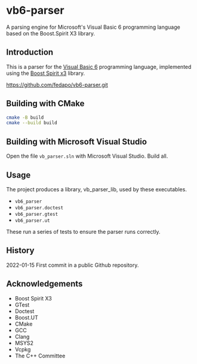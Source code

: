# vb6-parser

A parsing engine for Microsoft's Visual Basic 6 programming language based on the Boost.Spirit X3 library.

## Introduction

This is a parser for the [Visual Basic 6](https://en.wikipedia.org/wiki/Visual_Basic_(classic)) programming language, implemented using the [Boost Spirit x3](https://www.boost.org/doc/libs/develop/libs/spirit/doc/x3/html/index.html) library.

https://github.com/fedapo/vb6-parser.git

## Building with CMake

```sh
cmake -B build
cmake --build build
```

## Building with Microsoft Visual Studio

Open the file `vb_parser.sln` with Microsoft Visual Studio. Build all.

## Usage

The project produces a library, vb_parser_lib, used by these executables.

- `vb6_parser`
- `vb6_parser.doctest`
- `vb6_parser.gtest`
- `vb6_parser.ut`

These run a series of tests to ensure the parser runs correctly.

## History

2022-01-15 First commit in a public Github repository.

## Acknowledgements

- Boost Spirit X3
- GTest
- Doctest
- Boost.UT
- CMake
- GCC
- Clang
- MSYS2
- Vcpkg
- The C++ Committee
